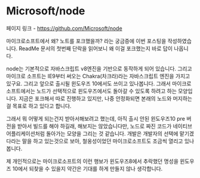 # Microsoft/node

페이지 링크 - https://github.com/Microsoft/node


마이크로소프트에서 왜? 노트를 포크했을까? 라는 궁금증에 이번 포스팅을 작성하였습니다. 
ReadMe 문서의 첫번째 단락을 읽어보니 왜 이걸 포크했는지 바로 답이 나옵니다. 

node는 기본적으로 자바스크립트 v8엔진을 기반으로 동작하게 되어 있습니다. 
그리고 마이크로 소프트는 IE9부터 써오는 Chakra(차크라)라는 자바스크립트 엔진을 가지고 있구요.
그리고 앞으로 출시될 윈도우즈 10에서도 쓰이고 있나봅니다. 그래서 마이크로소프트에서는
노드가 선택적으로 윈도우즈에서도 돌아갈 수 있도록 하려고 하는 모양입니다. 지금은 포크해서
따로 진행하고 있지만, 나중 안정화되면 본래의 노드와 머지하는걸 목표로 하고 있다고 합니다. 

그래서 뭐 어떻게 되는건지 받아서해보려고 했는데, 
아직 출시 안된 윈도우즈10 pre 버전을 받아서 빌드를 해야 하길래, 해보지는 않았습니다만,
노드로 짜진 코드가 네이티브 어플리케이션처럼 돌아가는 모양을 그리는 것 같습니다. 
개발은 개발자의 선택에 맡기겠다라는 말을 하고 있는것으로 보아, 
철옹성이었던 마이크로소프트도 조금씩 열리고 있나봅니다. 

제 개인적으로는 마이크로소프트의 이런 행보가 윈도우즈8에서 추락했던 
명성을 윈도우즈 10에서 되찾을 수 있을지 약간은 기대를 하게 만들지 않나 생각합니다. 
